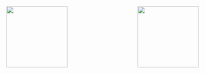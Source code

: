 <img src="https://github-readme-stats.vercel.app/api?username=ZhuYing-CSU&show_icons=true&theme=gruvbox" height="160" align="left"/>

<img src="https://github-readme-stats.vercel.app/api/top-langs/?username=ZhuYing-CSU&langs_count=8&theme=gruvbox&layout=compact" height="160" align="right"/>

<!--
**ZhuYing-CSU/ZhuYing-CSU** is a ✨ _special_ ✨ repository because its `README.md` (this file) appears on your GitHub profile.

Here are some ideas to get you started:

- 🔭 I’m currently working on ...
- 🌱 I’m currently learning ...
- 👯 I’m looking to collaborate on ...
- 🤔 I’m looking for help with ...
- 💬 Ask me about ...
- 📫 How to reach me: ...
- 😄 Pronouns: ...
- ⚡ Fun fact: ...
-->

